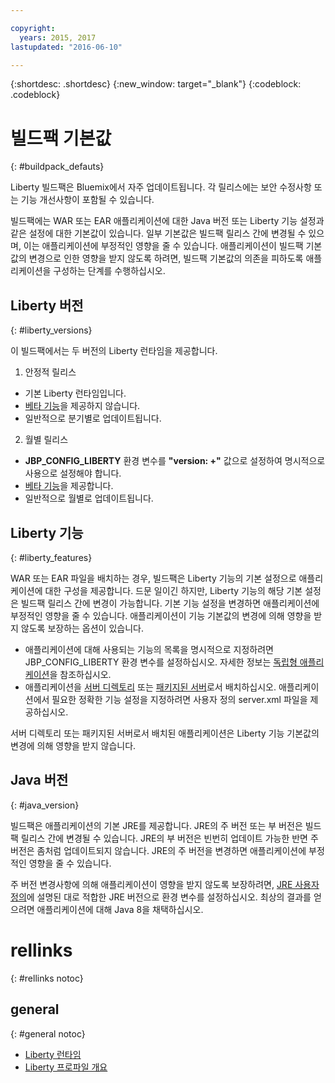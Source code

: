 ```yaml
---

copyright:
  years: 2015, 2017
lastupdated: "2016-06-10"

---
```


{:shortdesc: .shortdesc}
{:new_window: target="_blank"}
{:codeblock: .codeblock}

# 빌드팩 기본값
{: #buildpack_defauts}

Liberty 빌드팩은 Bluemix에서 자주 업데이트됩니다. 각 릴리스에는 보안 수정사항 또는 기능 개선사항이 포함될 수 있습니다. 

빌드팩에는 WAR 또는 EAR 애플리케이션에 대한 Java 버전 또는 Liberty 기능 설정과 같은 설정에 대한 기본값이 있습니다. 일부 기본값은 빌드팩 릴리스 간에 변경될 수 있으며, 이는 애플리케이션에 부정적인 영향을 줄 수 있습니다. 애플리케이션이 빌드팩 기본값의 변경으로 인한 영향을 받지 않도록 하려면, 빌드팩 기본값의 의존을 피하도록 애플리케이션을 구성하는 단계를 수행하십시오. 

## Liberty 버전
{: #liberty_versions}

이 빌드팩에서는 두 버전의 Liberty 런타임을 제공합니다. 
1. 안정적 릴리스
  * 기본 Liberty 런타임입니다.
  * [베타 기능](usingBetaFeatures.html)을 제공하지 않습니다.
  * 일반적으로 분기별로 업데이트됩니다. 

2. 월별 릴리스
  * **JBP_CONFIG_LIBERTY** 환경 변수를 **"version: +"** 값으로 설정하여 명시적으로 사용으로 설정해야 합니다. 
  * [베타 기능](usingBetaFeatures.html)을 제공합니다.
  * 일반적으로 월별로 업데이트됩니다. 

## Liberty 기능
{: #liberty_features}

WAR 또는 EAR 파일을 배치하는 경우, 빌드팩은 Liberty 기능의 기본 설정으로 애플리케이션에 대한 구성을 제공합니다. 드문 일이긴 하지만, Liberty 기능의 해당 기본 설정은 빌드팩 릴리스 간에 변경이 가능합니다. 기본 기능 설정을 변경하면 애플리케이션에 부정적인 영향을 줄 수 있습니다. 애플리케이션이 기능 기본값의 변경에 의해 영향을 받지 않도록 보장하는 옵션이 있습니다. 

* 애플리케이션에 대해 사용되는 기능의 목록을 명시적으로 지정하려면 JBP_CONFIG_LIBERTY 환경 변수를 설정하십시오. 자세한 정보는 [독립형 애플리케이션](optionsForPushing.html#stand_alone_apps)을 참조하십시오. 
* 애플리케이션을 [서버 디렉토리](optionsForPushing.html#server_directory) 또는 [패키지된 서버](optionsForPushing.html#packaged_server)로서 배치하십시오. 애플리케이션에서 필요한 정확한 기능 설정을 지정하려면 사용자 정의 server.xml 파일을 제공하십시오. 

서버 디렉토리 또는 패키지된 서버로서 배치된 애플리케이션은 Liberty 기능 기본값의 변경에 의해 영향을 받지 않습니다. 

## Java 버전
{: #java_version}

빌드팩은 애플리케이션의 기본 JRE를 제공합니다. JRE의 주 버전 또는 부 버전은 빌드팩 릴리스 간에 변경될 수 있습니다. JRE의 부 버전은 빈번히 업데이트 가능한 반면 주 버전은 좀처럼 업데이트되지 않습니다. JRE의 주 버전을 변경하면 애플리케이션에 부정적인 영향을 줄 수 있습니다. 

주 버전 변경사항에 의해 애플리케이션이 영향을 받지 않도록 보장하려면, [JRE 사용자 정의](customizingJRE.html)에 설명된 대로 적합한 JRE 버전으로 환경 변수를 설정하십시오. 최상의 결과를 얻으려면 애플리케이션에 대해 Java 8을 채택하십시오. 


# rellinks
{: #rellinks notoc}
## general
{: #general notoc}
* [Liberty 런타임](index.html)
* [Liberty 프로파일 개요](http://www-01.ibm.com/support/knowledgecenter/SSAW57_8.5.5/com.ibm.websphere.wlp.nd.doc/ae/cwlp_about.html)
